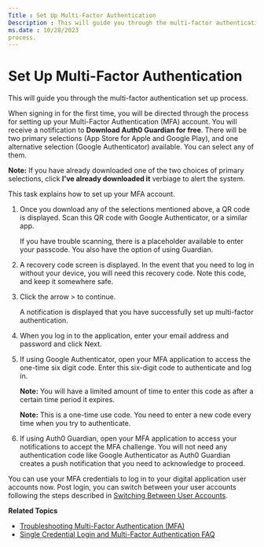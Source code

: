 ```yaml
---
Title : Set Up Multi-Factor Authentication
Description : This will guide you through the multi-factor authentication set up
ms.date : 10/28/2023
process.
---
```



# Set Up Multi-Factor Authentication



This will guide you through the multi-factor authentication set up
process.



When signing in for the first time, you will be directed through the
process for setting up your Multi-Factor Authentication (MFA) account.
You will receive a notification to **Download Auth0 Guardian for free**.
There will be two primary selections (App Store for Apple and Google
Play), and one alternative selection (Google Authenticator) available.
You can select any of them.



<b>Note:</b> If you have already downloaded
one of the two choices of primary selections, click **I've already
downloaded it** verbiage to alert the system.







This task explains how to set up your MFA account.





1.  Once you download any of the selections
    mentioned above, a QR code is displayed. Scan this QR code with
    Google Authenticator, or a similar app.
    

    If you have trouble scanning, there is a placeholder available to
    enter your passcode. You also have the option of using Guardian.

    
2.  A recovery code screen is displayed. In the
    event that you need to log in without your device, you will need
    this recovery code. Note this code, and keep it somewhere
    safe.
3.  Click the arrow
    \> to continue.
    

    A notification is displayed that you have successfully set up
    multi-factor authentication.

    
4.  When you log in to the application, enter your
    email address and password and click
    Next.
5.  If using Google Authenticator, open your MFA
    application to access the one-time six digit code. Enter this
    six-digit code to authenticate and log in.
    

    

    <b>Note:</b> You will have a limited
    amount of time to enter this code as after a certain time period it
    expires.

    

    

    <b>Note:</b> This is a one-time use code.
    You need to enter a new code every time when you try to
    authenticate.

    

    
6.  If using Auth0 Guardian, open your MFA
    application to access your notifications to accept the MFA
    challenge. You will not need any authentication code like Google
    Authenticator as Auth0 Guardian creates a push notification that you
    need to acknowledge to proceed.





You can use your MFA credentials to log in to your digital application
user accounts now. Post login, you can switch between your user accounts
following the steps described in
<a href="switching-between-user-accounts.md" class="xref"
title="This will instruct you how use the account switcher to switch between user accounts.">Switching
Between User Accounts</a>.



**Related Topics**

- <a href="troubleshooting-multi-factor-authentication-mfa.md"
  class="xref"
  title="You can find answers to the most common issues associated with MFA.">Troubleshooting
  Multi-Factor Authentication (MFA)</a>
- <a
  href="single-credential-login-and-multi-factor-authentication-faq.md"
  class="xref"
  title="You can find answers to the most frequently asked questions about single credential login and MFA.">Single
  Credential Login and Multi-Factor Authentication FAQ</a>








